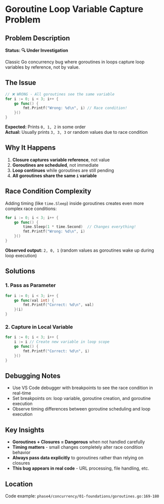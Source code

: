 # Goroutine Loop Variable Capture Problem

## Problem Description

**Status: 🔍 Under Investigation**

Classic Go concurrency bug where goroutines in loops capture loop variables by reference, not by value.

## The Issue

```go
// ❌ WRONG - All goroutines see the same variable
for i := 0; i < 3; i++ {
    go func() {
        fmt.Printf("Wrong: %d\n", i) // Race condition!
    }()
}
```

**Expected:** Prints `0, 1, 2` in some order  
**Actual:** Usually prints `3, 3, 3` or random values due to race condition

## Why It Happens

1. **Closure captures variable reference**, not value
2. **Goroutines are scheduled**, not immediate 
3. **Loop continues** while goroutines are still pending
4. **All goroutines share the same `i` variable**

## Race Condition Complexity

Adding timing (like `time.Sleep`) inside goroutines creates even more complex race conditions:

```go
for i := 0; i < 3; i++ {
    go func() {
        time.Sleep(1 * time.Second)  // Changes everything!
        fmt.Printf("Wrong: %d\n", i)
    }()
}
```

**Observed output:** `2, 0, 1` (random values as goroutines wake up during loop execution)

## Solutions

### 1. Pass as Parameter
```go
for i := 0; i < 3; i++ {
    go func(val int) {
        fmt.Printf("Correct: %d\n", val)
    }(i)
}
```

### 2. Capture in Local Variable
```go
for i := 0; i < 3; i++ {
    i := i // Create new variable in loop scope
    go func() {
        fmt.Printf("Correct: %d\n", i)
    }()
}
```

## Debugging Notes

- Use VS Code debugger with breakpoints to see the race condition in real-time
- Set breakpoints on: loop variable, goroutine creation, and goroutine execution
- Observe timing differences between goroutine scheduling and loop execution

## Key Insights

- **Goroutines + Closures = Dangerous** when not handled carefully
- **Timing matters** - small changes completely alter race condition behavior
- **Always pass data explicitly** to goroutines rather than relying on closures
- **This bug appears in real code** - URL processing, file handling, etc.

## Location

Code example: `phase4/concurrency/01-foundations/goroutines.go:169-180`
